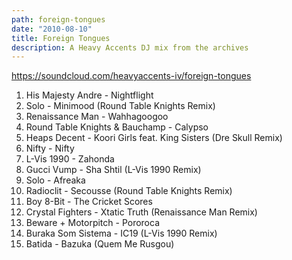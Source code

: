 ```yaml
---
path: foreign-tongues
date: "2010-08-10"
title: Foreign Tongues
description: A Heavy Accents DJ mix from the archives
---
```


<!-- ![Foreign Tongues Cover](/../assets/foreigntongues.jpg "Foreign Tongues Cover") -->

https://soundcloud.com/heavyaccents-iv/foreign-tongues

1. His Majesty Andre - Nightflight
2. Solo - Minimood (Round Table Knights Remix)
3. Renaissance Man - Wahhagoogoo
4. Round Table Knights & Bauchamp - Calypso
5. Heaps Decent - Koori Girls feat. King Sisters (Dre Skull Remix)
6. Nifty - Nifty
7. L-Vis 1990 - Zahonda
8. Gucci Vump - Sha Shtil (L-Vis 1990 Remix)
9. Solo - Afreaka
10. Radioclit - Secousse (Round Table Knights Remix)
11. Boy 8-Bit - The Cricket Scores
12. Crystal Fighters - Xtatic Truth (Renaissance Man Remix)
13. Beware + Motorpitch - Pororoca
14. Buraka Som Sistema - IC19 (L-Vis 1990 Remix)
15. Batida - Bazuka (Quem Me Rusgou)
